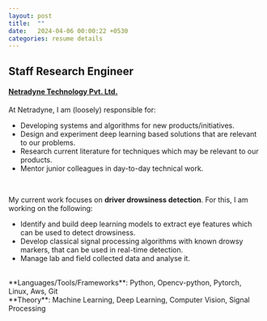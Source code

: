 ```yaml
---
layout: post
title:  ""
date:   2024-04-06 00:00:22 +0530
categories: resume details
---
```

<h2>Staff Research Engineer</h2>
<h4>
<a href="https://www.netradyne.com/">Netradyne Technology Pvt. Ltd.</a>

</h4>

At Netradyne, I am (loosely) responsible for:
- Developing systems and algorithms for new products/initiatives.
- Design and experiment deep learning based solutions that are relevant to our problems.
- Research current literature for techniques which may be relevant to our products.
- Mentor junior colleagues in day-to-day technical work.
<br>

My current work focuses on **driver drowsiness detection**. For this, I am working on the following:
- Identify and build deep learning models to extract eye features which can be used to detect drowsiness.
- Develop classical signal processing algorithms with known drowsy markers, that can be used in real-time detection.
- Manage lab and field collected data and analyse it.

<br>
**Languages/Tools/Frameworks**: Python, Opencv-python, Pytorch, Linux, Aws, Git<br>
**Theory**: Machine Learning, Deep Learning, Computer Vision, Signal Processing